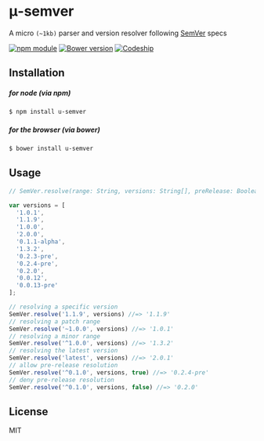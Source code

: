 # μ-semver
A micro `(~1kb)` parser and version resolver following [SemVer](http://semver.org/) specs

[![npm module](https://badge.fury.io/js/u-semver.svg)](https://www.npmjs.org/package/u-semver)
[![Bower version](https://badge.fury.io/bo/u-semver.svg)](http://badge.fury.io/bo/u-semver)
[![Codeship](https://img.shields.io/codeship/ae382de0-234f-0132-2ac9-66ff9c0c3cf8.svg)]()

## Installation

##### for node (via npm)
```bash
$ npm install u-semver
```

##### for the browser (via bower)
```bash
$ bower install u-semver
```

## Usage
```javascript
// SemVer.resolve(range: String, versions: String[], preRelease: Boolean?)
```
```javascript
var versions = [
  '1.0.1',
  '1.1.9',
  '1.0.0',
  '2.0.0',
  '0.1.1-alpha',
  '1.3.2',
  '0.2.3-pre',
  '0.2.4-pre',
  '0.2.0',
  '0.0.12',
  '0.0.13-pre'
];

// resolving a specific version
SemVer.resolve('1.1.9', versions) //=> '1.1.9'
// resolving a patch range
SemVer.resolve('~1.0.0', versions) //=> '1.0.1'
// resolving a minor range
SemVer.resolve('^1.0.0', versions) //=> '1.3.2'
// resolving the latest version
SemVer.resolve('latest', versions) //=> '2.0.1'
// allow pre-release resolution
SemVer.resolve('^0.1.0', versions, true) //=> '0.2.4-pre'
// deny pre-release resolution
SemVer.resolve('^0.1.0', versions, false) //=> '0.2.0'
```

## License
MIT
